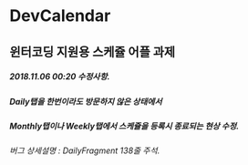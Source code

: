 # DevCalendar
## 윈터코딩 지원용 스케쥴 어플 과제

##### 2018.11.06 00:20 수정사항.
##### Daily탭을 한번이라도 방문하지 않은 상태에서
##### Monthly탭이나 Weekly탭에서 스케쥴을 등록시 종료되는 현상 수정.
###### 버그 상세설명 : DailyFragment 138줄 주석.
